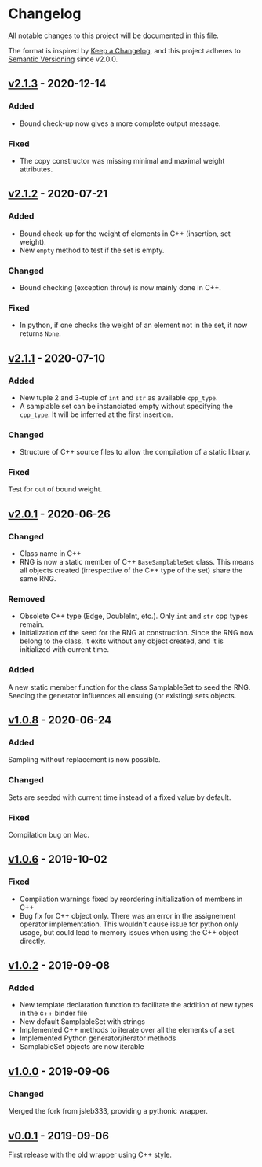 # Changelog

All notable changes to this project will be documented in this file.

The format is inspired by [Keep a Changelog](https://keepachangelog.com/en/1.0.0/),
and this project adheres to [Semantic Versioning](https://semver.org/spec/v2.0.0.html) since v2.0.0.

## [v2.1.3] - 2020-12-14
### Added
- Bound check-up now gives a more complete output message.

### Fixed
- The copy constructor was missing minimal and maximal weight attributes.

## [v2.1.2] - 2020-07-21
### Added
- Bound check-up for the weight of elements in C++ (insertion, set weight).
- New `empty` method to test if the set is empty.

### Changed
- Bound checking (exception throw) is now mainly done in C++.

### Fixed
- In python, if one checks the weight of an element not in the set, it
  now returns `None`.

## [v2.1.1] - 2020-07-10
### Added
- New tuple 2 and 3-tuple of `int` and `str` as available `cpp_type`.
- A samplable set can be instanciated empty without specifying the `cpp_type`.
  It will be inferred at the first insertion.

### Changed
- Structure of C++ source files to allow the compilation of a static library.

### Fixed
Test for out of bound weight.

## [v2.0.1] - 2020-06-26
### Changed
- Class name in C++
- RNG is now a static member of C++ `BaseSamplableSet` class. This means all
  objects created (irrespective of the C++ type of the set) share the same RNG.

### Removed
- Obsolete C++ type (Edge, DoubleInt, etc.). Only `int` and `str` cpp types
remain.
- Initialization of the seed for the RNG at construction. Since the RNG now
  belong to the class, it exits without any object created, and it is
  initialized with current time.

### Added
A new static member function for the class SamplableSet to seed the RNG.
Seeding the generator influences all ensuing (or existing) sets objects.


## [v1.0.8] - 2020-06-24
### Added
Sampling without replacement is now possible.

### Changed
Sets are seeded with current time instead of a fixed value by default.

### Fixed
Compilation bug on Mac.


## [v1.0.6] - 2019-10-02
### Fixed
- Compilation warnings fixed by reordering initialization of members in C++
- Bug fix for C++ object only. There was an error in the assignement operator implementation. This wouldn't cause issue for python only usage, but could lead to memory issues when using the C++ object directly.

## [v1.0.2] - 2019-09-08
### Added
- New template declaration function to facilitate the addition of new types in the c++ binder file
- New default SamplableSet with strings
- Implemented C++ methods to iterate over all the elements of a set
- Implemented Python generator/iterator methods
- SamplableSet objects are now iterable

## [v1.0.0] - 2019-09-06
### Changed
Merged the fork from jsleb333, providing a pythonic wrapper.

## [v0.0.1] - 2019-09-06

First release with the old wrapper using C++ style.

[v2.1.3]: https://github.com/gstonge/SamplableSet/compare/v2.1.2...v2.1.3
[v2.1.2]: https://github.com/gstonge/SamplableSet/compare/v2.1.1...v2.1.2
[v2.1.1]: https://github.com/gstonge/SamplableSet/compare/v2.0.1...v2.1.1
[v2.0.1]: https://github.com/gstonge/SamplableSet/compare/v1.0.8...v2.0.1
[v1.0.8]: https://github.com/gstonge/SamplableSet/compare/v1.0.6...v1.0.8
[v1.0.6]: https://github.com/gstonge/SamplableSet/compare/v1.0.2...v1.0.6
[v1.0.2]: https://github.com/gstonge/SamplableSet/compare/v1.0.0...v1.0.2
[v1.0.0]: https://github.com/gstonge/SamplableSet/compare/v0.0.1...v1.0.0
[v0.0.1]: https://github.com/gstonge/SamplableSet/releases/tag/v0.0.1
